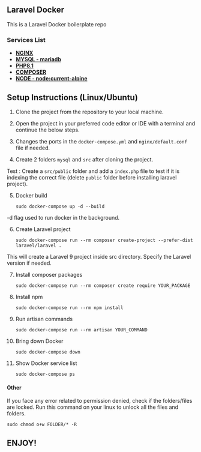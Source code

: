 ## Laravel Docker 

This is a Laravel Docker boilerplate repo

### Services List

- **[NGINX](https://hub.docker.com/_/nginx)**
- **[MYSQL - mariadb](https://hub.docker.com/_/mariadb)**
- **[PHP8.1](https://hub.docker.com/_/php)**
- **[COMPOSER](https://hub.docker.com/_/composer)**
- **[NODE - node:current-alpine](https://hub.docker.com/_/composer)**





## Setup Instructions (Linux/Ubuntu)

1. Clone the project from the repository to your local machine.

2. Open the project in your preferred code editor or IDE with a terminal and continue the below steps.
   
3. Changes the ports in the `docker-compose.yml` and `nginx/default.conf` file if needed. 

4. Create 2 folders `mysql` and `src` after cloning the project.

Test : Create a `src/public` folder and add a `index.php` file to test if it is indexing the correct file (delete `public` folder before installing laravel project).  

5. Docker build

   ``` 
   sudo docker-compose up -d --build 
   ```
-d flag used to run docker in the background.

6. Create Laravel project 

    ``` 
    sudo docker-compose run --rm composer create-project --prefer-dist laravel/laravel . 
    ```

This will create a Laravel 9 project inside src directory. Specify the Laravel version if needed.

7. Install composer packages 

    ``` 
    sudo docker-compose run --rm composer create require YOUR_PACKAGE 
    ```

8. Install npm 

    ``` 
    sudo docker-compose run --rm npm install 
    ```

9. Run artisan commands 

    ``` 
    sudo docker-compose run --rm artisan YOUR_COMMAND 
    ```

10. Bring down Docker 

    ``` 
    sudo docker-compose down
    ```

11. Show Docker service list

    ``` 
    sudo docker-compose ps 
    ```

#### Other

If you face any error related to permission denied, check if the folders/files are locked. Run this command on your linux to unlock all the files and folders. 

   ```
   sudo chmod o+w FOLDER/* -R
   ```

## ENJOY! 
